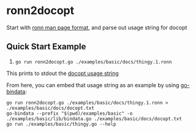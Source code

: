 # ronn2docopt
Start with [ronn man page format](https://github.com/rtomayko/ronn), and parse out usage string for docopt

## Quick Start Example

1. `go run ronn2docopt.go ./examples/basic/docs/thingy.1.ronn`

This prints to stdout the [docopt usage string](http://docopt.org/)

From here, you can embed that usage string as an example by using [go-bindata](https://github.com/shuLhan/go-bindata):

```
go run ronn2docopt.go ./examples/basic/docs/thingy.1.ronn > ./examples/basic/docs/docopt.txt
go-bindata --prefix "$(pwd)/examples/basic" -o ./examples/basic/lib/bindata.go ./examples/basic/docs/docopt.txt
go run ./examples/basic/thingy.go --help
```
